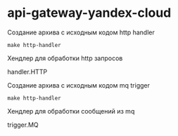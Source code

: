 # api-gateway-yandex-cloud

Cозданиe архива с исходным кодом http handler
```
make http-handler
```

Хендлер для обработки http запросов

handler.HTTP


Cозданиe архива с исходным кодом mq trigger
```
make http-handler
```

Хендлер для обработки сообщений из mq

trigger.MQ

